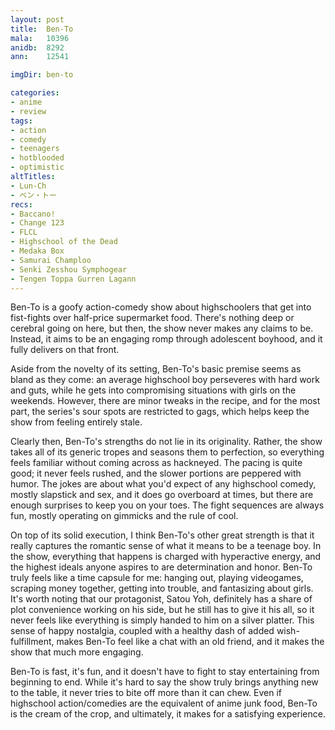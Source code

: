 ```yaml
---
layout: post
title:  Ben-To
mala:   10396
anidb:  8292
ann:    12541

imgDir: ben-to

categories:
- anime
- review
tags:
- action
- comedy
- teenagers
- hotblooded
- optimistic
altTitles:
- Lun-Ch
- ベン・トー
recs:
- Baccano!
- Change 123
- FLCL
- Highschool of the Dead
- Medaka Box
- Samurai Champloo
- Senki Zesshou Symphogear
- Tengen Toppa Gurren Lagann
---
```


Ben-To is a goofy action-comedy show about highschoolers that get into fist-fights over half-price supermarket food.
There's nothing deep or cerebral going on here, but then, the show never makes any claims to be. Instead, it aims to be an engaging romp through adolescent boyhood, and it fully delivers on that front.

Aside from the novelty of its setting, Ben-To's basic premise seems as bland as they come: an average highschool boy perseveres with hard work and guts, while he gets into compromising situations with girls on the weekends.
However, there are minor tweaks in the recipe, and for the most part, the series's sour spots are restricted to gags, which helps keep the show from feeling entirely stale.

Clearly then, Ben-To's strengths do not lie in its originality.
Rather, the show takes all of its generic tropes and seasons them to perfection, so everything feels familiar without coming across as hackneyed.
The pacing is quite good; it never feels rushed, and the slower portions are peppered with humor.
The jokes are about what you'd expect of any highschool comedy, mostly slapstick and sex, and it does go overboard at times, but there are enough surprises to keep you on your toes.
The fight sequences are always fun, mostly operating on gimmicks and the rule of cool.

On top of its solid execution, I think Ben-To's other great strength is that it really captures the romantic sense of what it means to be a teenage boy.
In the show, everything that happens is charged with hyperactive energy, and the highest ideals anyone aspires to are determination and honor.
Ben-To truly feels like a time capsule for me: hanging out, playing videogames, scraping money together, getting into trouble, and fantasizing about girls.
It's worth noting that our protagonist, Satou Yoh, definitely has a share of plot convenience working on his side, but he still has to give it his all, so it never feels like everything is simply handed to him on a silver platter.
This sense of happy nostalgia, coupled with a healthy dash of added wish-fulfillment, makes Ben-To feel like a chat with an old friend, and it makes the show that much more engaging.

Ben-To is fast, it's fun, and it doesn't have to fight to stay entertaining from beginning to end.
While it's hard to say the show truly brings anything new to the table, it never tries to bite off more than it can chew.
Even if highschool action/comedies are the equivalent of anime junk food, Ben-To is the cream of the crop, and ultimately, it makes for a satisfying experience.